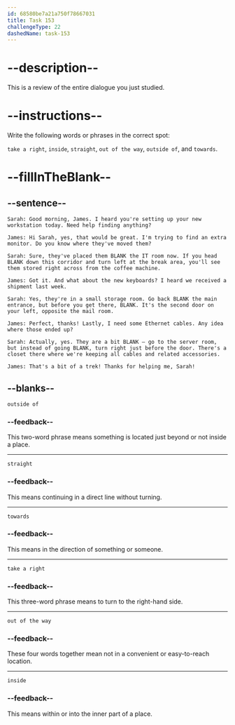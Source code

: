 ```yaml
---
id: 68580be7a21a750f78667031
title: Task 153
challengeType: 22
dashedName: task-153
---
```


<!-- REVIEW -->

# --description--

This is a review of the entire dialogue you just studied.

# --instructions--

Write the following words or phrases in the correct spot:

`take a right`, `inside`, `straight`, `out of the way`, `outside of`, and `towards`.

# --fillInTheBlank--

## --sentence--

`Sarah: Good morning, James. I heard you're setting up your new workstation today. Need help finding anything?`

`James: Hi Sarah, yes, that would be great. I'm trying to find an extra monitor. Do you know where they've moved them?`

`Sarah: Sure, they've placed them BLANK the IT room now. If you head BLANK down this corridor and turn left at the break area, you'll see them stored right across from the coffee machine.`

`James: Got it. And what about the new keyboards? I heard we received a shipment last week.`

`Sarah: Yes, they're in a small storage room. Go back BLANK the main entrance, but before you get there, BLANK. It's the second door on your left, opposite the mail room.`

`James: Perfect, thanks! Lastly, I need some Ethernet cables. Any idea where those ended up?`

`Sarah: Actually, yes. They are a bit BLANK — go to the server room, but instead of going BLANK, turn right just before the door. There's a closet there where we're keeping all cables and related accessories.`

`James: That's a bit of a trek! Thanks for helping me, Sarah!`

## --blanks--

`outside of`

### --feedback--

This two-word phrase means something is located just beyond or not inside a place.

---

`straight`

### --feedback--

This means continuing in a direct line without turning.

---

`towards`

### --feedback--

This means in the direction of something or someone.

---

`take a right`

### --feedback--

This three-word phrase means to turn to the right-hand side.

---

`out of the way`

### --feedback--

These four words together mean not in a convenient or easy-to-reach location.

---

`inside`

### --feedback--

This means within or into the inner part of a place.

